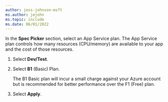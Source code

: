 ```yaml
---
author: jess-johnson-msft
ms.author: jejohn
ms.topic: include
ms.date: 06/01/2022
---
```


In the **Spec Picker** section, select an App Service plan. The App Service plan controls how many resources (CPU/memory) are available to your app and the cost of those resources.

1. Select **Dev/Test**.

1. Select **B1** (Basic) Plan.

    The B1 Basic plan will incur a small charge against your Azure account but is recommended for better performance over the F1 (Free) plan.

1. Select **Apply**.
